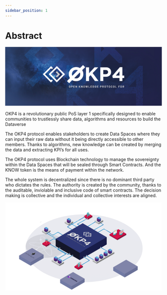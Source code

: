 ```yaml
---
sidebar_position: 1
---
```


# Abstract

![OKP4 Logo](/img/content/OKP4.jpg)

OKP4 is a revolutionary public PoS layer 1 specifically designed to enable communities to trustlessly share data, algorithms and resources to build the Dataverse

The OKP4 protocol enables stakeholders to create Data Spaces where they can input their raw data without it being directly accessible to other members. Thanks to algorithms, new knowledge can be created by merging the data and extracting KPI’s for all uses.

The OKP4 protocol uses Blockchain technology to manage the sovereignty within the Data Spaces that will be sealed through Smart Contracts. And the KNOW token is the means of payment within the network.

The whole system is decentralized since there is no dominant third party who dictates the rules. The authority is created by the community, thanks to the auditable, inviolable and inclusive code of smart contracts. The decision making is collective and the individual and collective interests are aligned.

![Workflow process OKP4](/img/content/schematic.png)

